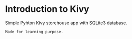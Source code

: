 # Introduction to Kivy

Simple Pyhton Kivy storehouse app with SQLite3 database.

```Made for learning purpose.```